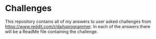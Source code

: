 # Challenges

This repository contains all of my answers to user asked challenges from https://www.reddit.com/r/dailyprogrammer.
In each of the answers there will be a ReadMe file containing the challenge.

